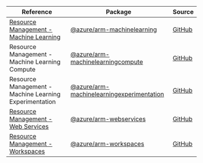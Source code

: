 | Reference | Package | Source |
|---|---|---|
|[Resource Management - Machine Learning](arm-machinelearning-readme.md)|[@azure/arm-machinelearning](https://www.npmjs.com/package/@azure/arm-machinelearning)|[GitHub](https://github.com/Azure/azure-sdk-for-js/blob/main/sdk/machinelearning/arm-machinelearning)|
|Resource Management - Machine Learning Compute|[@azure/arm-machinelearningcompute](https://www.npmjs.com/package/@azure/arm-machinelearningcompute)|[GitHub](https://github.com/Azure/azure-sdk-for-js)|
|Resource Management - Machine Learning Experimentation|[@azure/arm-machinelearningexperimentation](https://www.npmjs.com/package/@azure/arm-machinelearningexperimentation)|[GitHub](https://github.com/Azure/azure-sdk-for-js)|
|[Resource Management - Web Services](arm-webservices-readme.md)|[@azure/arm-webservices](https://www.npmjs.com/package/@azure/arm-webservices)|[GitHub](https://github.com/Azure/azure-sdk-for-js/blob/main/sdk/machinelearning/arm-webservices)|
|[Resource Management - Workspaces](arm-workspaces-readme.md)|[@azure/arm-workspaces](https://www.npmjs.com/package/@azure/arm-workspaces)|[GitHub](https://github.com/Azure/azure-sdk-for-js/blob/main/sdk/machinelearning/arm-workspaces)|
